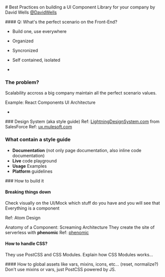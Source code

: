 # Best Practices on building a UI Component Library for your company by David Wells
[@DavidWells](https://twitter.com/DavidWells)

#### Q: What's the perfect scenario on the Front-End?

- Build one, use everywhere
- Organized
- Syncronized
- Self contained, isolated

-

### The problem?
Scalability accross a big company maintain all the perfect scenario values.

Example: React Components UI Architecture

-

### Design System (aka style guide)
Ref: [LightningDesignSystem.com](https://www.lightningdesignsystem.com) from SalesForce
Ref: [ux.mulesoft.com](http://ux.mulesoft.com)

### What contain a style guide
  - **Documentation** (not only page documentation, also inline code documentation)
  - **Live** code playground
  - **Usage** Examples
  - **Platform** guidelines

### How to build it
#### Breaking things down  
  Check visually on the UI/Mock which stuff do you have and you will see that
  Everything is a component

  Ref: Atom Design

  Anatomy of a Component: Screaming Architecture
  They create the site of serverless with **phenomic**
  Ref: [phenomic](https://github.com/MoOx/phenomic)

#### How to handle CSS?
  They use PostCSS and CSS Modules.
  Explain how CSS Modules works...

#### How to global assets like vars, mixins, icons, etc... (reset, normalize?)
  Don't use mixins or vars, just PostCSS powered by JS.

